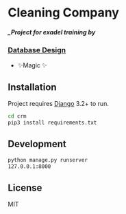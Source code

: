 # Cleaning Company
##### _Project for exadel training by 
### [Database Design](https://dbdiagram.io/d/62739fdc7f945876b6bf0c12)
- ✨Magic ✨

## Installation

Project requires [Django](https://docs.djangoproject.com/) 3.2+ to run.

```sh
cd crm
pip3 install requirements.txt
```

## Development

```sh
python manage.py runserver
127.0.0.1:8000
```

## License

MIT
